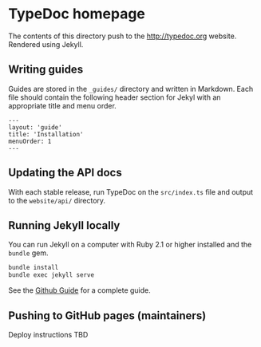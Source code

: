 # TypeDoc homepage
The contents of this directory push to the http://typedoc.org website. Rendered using Jekyll.

## Writing guides
Guides are stored in the `_guides/` directory and written in Markdown. Each file should contain the following header section for Jekyl with an appropriate title and menu order.

```
---
layout: 'guide'
title: 'Installation'
menuOrder: 1
---
```

## Updating the API docs
With each stable release, run TypeDoc on the `src/index.ts` file and output to the `website/api/` directory.

## Running Jekyll locally
You can run Jekyll on a computer with Ruby 2.1 or higher installed and the `bundle` gem.

```bash
bundle install
bundle exec jekyll serve
```

See the [Github Guide](https://help.github.com/articles/setting-up-your-github-pages-site-locally-with-jekyll/)
for a complete guide.

## Pushing to GitHub pages (maintainers)
Deploy instructions TBD
